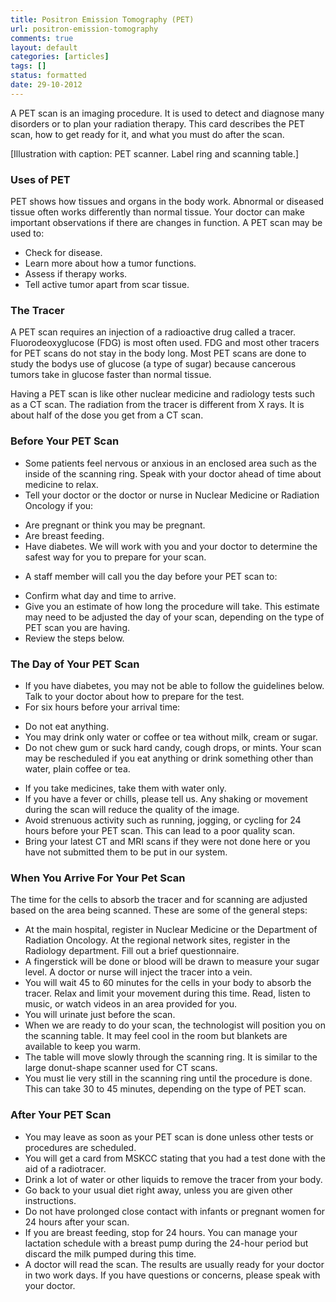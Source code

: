 ```yaml
---
title: Positron Emission Tomography (PET)
url: positron-emission-tomography
comments: true
layout: default
categories: [articles]
tags: []
status: formatted
date: 29-10-2012
---
```

A PET scan is an imaging procedure. It is used to detect and diagnose many disorders or to plan your radiation therapy. This card describes the PET scan, how to get ready for it, and what you must do after the scan. 

[Illustration with caption: PET scanner. Label ring and scanning table.]

### Uses of PET
PET shows how tissues and organs in the body work.  Abnormal or diseased tissue often works differently than normal tissue. Your doctor can make important observations if there are changes in function. A PET scan may be used to:

* Check for disease. 
* Learn more about how a tumor functions. 
* Assess if therapy works. 
* Tell active tumor apart from scar tissue. 

### The Tracer
A PET scan requires an injection of a radioactive drug called a tracer. Fluorodeoxyglucose (FDG) is most often used. FDG and most other tracers for PET scans do not stay in the body long. Most PET scans are done to study the bodys use of glucose (a type of sugar) because cancerous tumors take in glucose faster than normal tissue. 

Having a PET scan is like other nuclear medicine and radiology tests such as a CT scan. The radiation from the tracer is different from X rays. It is about half of the dose you get from a CT scan. 

### Before Your PET Scan
* Some patients feel nervous or anxious in an enclosed area such as the inside of the scanning ring. Speak with your doctor ahead of time about medicine to relax. 
* Tell your doctor or the doctor or nurse in Nuclear Medicine or Radiation Oncology if you:
- Are pregnant or think you may be pregnant. 
- Are breast feeding. 
- Have diabetes. We will work with you and your doctor to determine the safest way for you to prepare for your scan. 
* A staff member will call you the day before your PET scan to: 
- Confirm what day and time to arrive. 
- Give you an estimate of how long the procedure will take. This estimate may need to be adjusted the day of your scan, depending on the type of PET scan you are having. 
- Review the steps below.  

### The Day of Your PET Scan
* If you have diabetes, you may not be able to follow the guidelines below. Talk to your doctor about how to prepare for the test. 
* For six hours before your arrival time:
- Do not eat anything.
- You may drink only water or coffee or tea without milk, cream or sugar. 
- Do not chew gum or suck hard candy, cough drops, or mints. 
Your scan may be rescheduled if you eat anything or drink something other than water, plain coffee or tea. 
* If you take medicines, take them with water only. 
* If you have a fever or chills, please tell us. Any shaking or movement during the scan will reduce the quality of the image. 
* Avoid strenuous activity such as running, jogging, or cycling for 24 hours before your PET scan. This can lead to a poor quality scan. 
* Bring your latest CT and MRI scans if they were not done here or you have not submitted them to be put in our system. 

### When You Arrive For Your Pet Scan
The time for the cells to absorb the tracer and for scanning are adjusted based on the area being scanned. These are some of the general steps: 

* At the main hospital, register in Nuclear Medicine or the Department of Radiation Oncology. At the regional network sites, register in the Radiology department. Fill out a brief questionnaire. 
* A fingerstick will be done or blood will be drawn to measure your sugar level. A doctor or nurse will inject the tracer into a vein. 
* You will wait 45 to 60 minutes for the cells in your body to absorb the tracer. Relax and limit your movement during this time. Read, listen to music, or watch videos in an area provided for you. 
* You will urinate just before the scan. 
* When we are ready to do your scan, the technologist will position you on the scanning table. It may feel cool in the room but blankets are available to keep you warm. 
* The table will move slowly through the scanning ring. It is similar to the large donut-shape scanner used for CT scans. 
* You must lie very still in the scanning ring until the procedure is done. This can take 30 to 45 minutes, depending on the type of PET scan. 

### After Your PET Scan
* You may leave as soon as your PET scan is done unless other tests or procedures are scheduled.
* You will get a card from MSKCC stating that you had a test done with the aid of a radiotracer. 
* Drink a lot of water or other liquids to remove the tracer from your body. 
* Go back to your usual diet right away, unless you are given other instructions. 
* Do not have prolonged close contact with infants or pregnant women for 24 hours after your scan. 
* If you are breast feeding, stop for 24 hours. You can manage your lactation schedule with a breast pump during the 24-hour period but discard the milk pumped during this time. 
* A doctor will read the scan. The results are usually ready for your doctor in two work days. If you have questions or concerns, please speak with your doctor.
